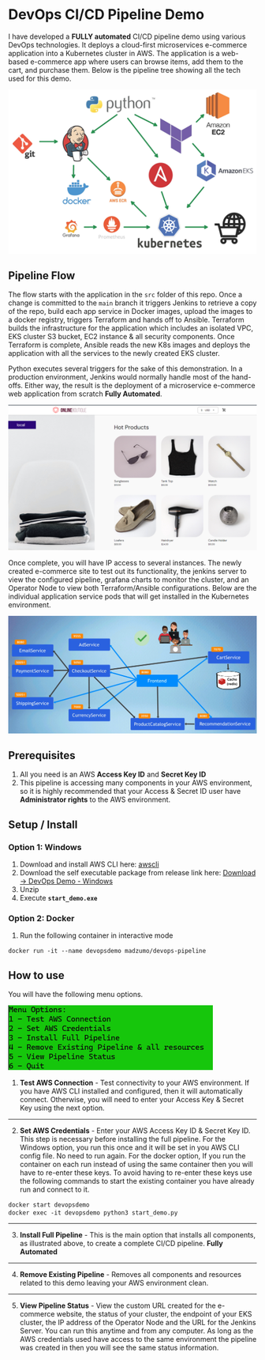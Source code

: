 # DevOps CI/CD Pipeline Demo

I have developed a **FULLY automated** CI/CD pipeline demo using various DevOps technologies. 
It deploys a cloud-first microservices e-commerce application into a Kubernetes cluster in AWS.
The application is a web-based e-commerce app where users can 
browse items, add them to the cart, and purchase them.
Below is the pipeline tree showing all the tech used for this demo.

![pipeline tree](media/pipeline2.jpg)

## Pipeline Flow

The flow starts with the application in the `src` folder of this repo.
Once a change is committed to the `main` branch it
triggers Jenkins to retrieve a copy of the repo,
build each app service in Docker images, upload the images to a docker 
registry, triggers Terraform and hands off to Ansible.
Terraform builds the infrastructure for the application which includes an isolated VPC, EKS cluster 
S3 bucket, EC2 instance & all security components.
Once Terraform is complete, Ansible reads the
new K8s images and deploys the application with all the services to the newly created EKS cluster. 

Python executes several triggers for the sake of this demonstration.
In a production environment, Jenkins would normally handle most of the hand-offs.
Either way, the result is the deployment of a microservice e-commerce web application from scratch **Fully Automated**. 

![website](media/site2.png)

Once complete, you will have IP access to several instances. The newly created e-commerce site to test out its functionality,
the jenkins server to view the configured pipeline, grafana charts to monitor the cluster, 
and an Operator Node to view both Terraform/Ansible configurations.
Below are the individual application service pods that will get 
installed in the Kubernetes environment. 

![services](media/microsevice2.png)

## Prerequisites

1. All you need is an AWS **Access Key ID** and **Secret Key ID** 
2. This pipeline is accessing many components in your AWS environment, so it is highly recommended that your Access & Secret ID user have **Administrator rights** to the AWS environment.

## Setup / Install 

### Option 1: Windows

1. Download and install AWS CLI here: 
    [awscli](https://awscli.amazonaws.com/AWSCLIV2.msi)
2. Download the self executable package from release link here:
    [Download -> DevOps Demo - Windows](https://github.com/madzumo/devOps-pipeline/releases/download/1.0/madzumo_devops.zip)
3. Unzip 
4. Execute **`start_demo.exe`**

### Option 2: Docker

1. Run the following container in interactive mode
```shell
docker run -it --name devopsdemo madzumo/devops-pipeline
```

## How to use

You will have the following menu options.

![menu_options](media/menu2.png)

1. **Test AWS Connection** - Test connectivity to your AWS environment.
  If you have AWS CLI installed and configured, then 
    it will automatically connect.
  Otherwise, you will need to enter your Access Key & Secret Key using the next option.
---
2. **Set AWS Credentials** - Enter your AWS Access Key ID & Secret Key ID.
   This step is necessary before installing the full pipeline.
  For the Windows option, you run this once and it will be set in you AWS CLI config file.
   No need to run again.
   For the docker option,
   If you run the container on each run instead of using the same container then you will have to re-enter these keys.
   To avoid having to re-enter these keys use the following commands
   to start the existing container you have already run and connect to it.
```shell
docker start devopsdemo
docker exec -it devopsdemo python3 start_demo.py
```
---
3. **Install Full Pipeline** - This is the main option that installs all components, as illustrated above, to create a complete CI/CD pipeline. **Fully Automated**
---
4. **Remove Existing Pipeline** - Removes all components and resources related to this demo leaving your AWS environment clean.
---
5. **View Pipeline Status** -
  View the custom URL created for the e-commerce website, the status of your cluster,
  the endpoint of your EKS cluster, the IP address of the Operator Node and the URL for the Jenkins Server.
  You can run this anytime and from any computer.
  As long
  as the AWS credentials used have access to the same environment the pipeline was created in then you will see the same status information.

